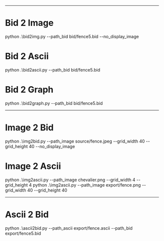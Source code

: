 ______________________________________________________________
# Bid 2 Image
python .\bid2img.py --path_bid bid/fence5.bid --no_display_image

# Bid 2 Ascii
python .\bid2ascii.py --path_bid bid/fence5.bid

# Bid 2 Graph
python .\bid2graph.py --path_bid bid/fence5.bid


______________________________________________________________
# Image 2 Bid
python .\img2bid.py --path_image source/fence.jpeg --grid_width 40 --grid_height 40 --no_display_image

# Image 2 Ascii
python .\img2ascii.py --path_image chevalier.png --grid_width 4 --grid_height 4
python .\img2ascii.py --path_image export/fence.png --grid_width 40 --grid_height 40


______________________________________________________________
# Ascii 2 Bid
python .\ascii2bid.py --path_ascii export/fence.ascii --path_bid export/fence5.bid